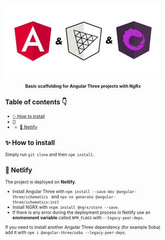 ![image](docs/images/cover.JPG)

<div align="center">
    <b>Basic scaffolding for Angular Three projects with NgRx</b>
</div>

## Table of contents 👇

- [✨ How to install](#-how-to-install)
- []
- - [🚀 Netlify](#-netlify)

## ✨ How to install

Simply run `git clone` and then `npm install`.

## 🚀 Netlify

The project is deployed on **Netlify**.

- Install Angular Three with `npm install --save-dev @angular-three/schematics ` and `npx nx generate @angular-three/schematics:init`
- Install NGRX with `nnpm install @ngrx/store --save`.
- If there is any error during the deployment process in Netlify use an **environment variable** called `NPM_FLAGS` with `--legacy-peer-deps`.

If you need to install another Angular Three dependency (for example Soba) add it with `npm i @angular-three/soba --legacy-peer-deps`.
